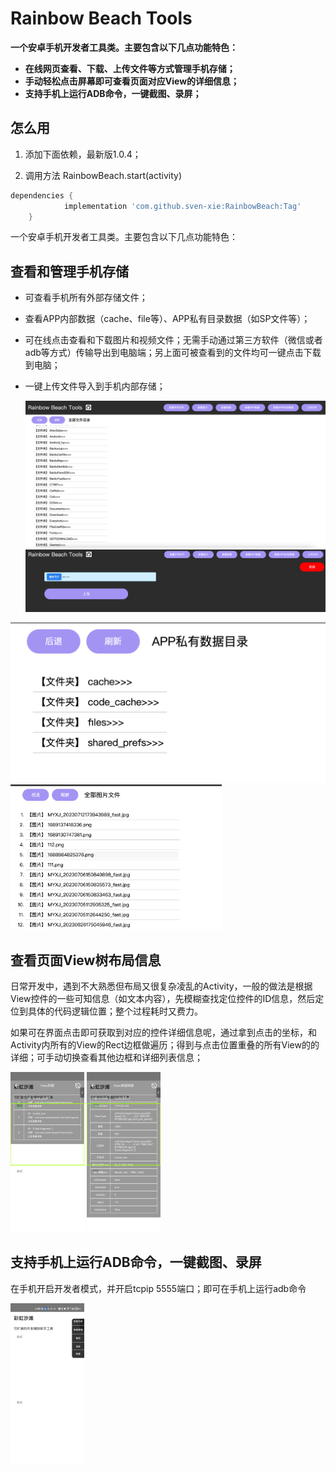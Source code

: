 # Rainbow Beach Tools



**一个安卓手机开发者工具类。主要包含以下几点功能特色：**

- **在线网页查看、下载、上传文件等方式管理手机存储；**
- **手动轻松点击屏幕即可查看页面对应View的详细信息；**
- **支持手机上运行ADB命令，一键截图、录屏；**



## 怎么用

1. 添加下面依赖，最新版1.0.4；

2. 调用方法 RainbowBeach.start(activity)

   

```groovy
dependencies {
	        implementation 'com.github.sven-xie:RainbowBeach:Tag'
	}
```

一个安卓手机开发者工具类。主要包含以下几点功能特色：



## 查看和管理手机存储

- 可查看手机所有外部存储文件；

- 查看APP内部数据（cache、file等）、APP私有目录数据（如SP文件等）；

- 可在线点击查看和下载图片和视频文件；无需手动通过第三方软件（微信或者adb等方式）传输导出到电脑端；另上面可被查看到的文件均可一键点击下载到电脑；

- 一键上传文件导入到手机内部存储；

  <img src="assets/file_system_total_intro.png" alt="企业微信20230715-165414@2x" style="zoom:50%;" />

  <img src="assets/upload_file.png" alt="企业微信20230715-165620@2x" style="zoom:50%;" />

<img src="assets/check_app_private.png" alt="企业微信20230715-165524@2x" style="zoom: 50%;" />

<img src="assets/check_images.png" alt="企业微信20230715-165547@2x" style="zoom: 33%;" />



## 查看页面View树布局信息

日常开发中，遇到不大熟悉但布局又很复杂凌乱的Activity，一般的做法是根据View控件的一些可知信息（如文本内容），先模糊查找定位控件的ID信息，然后定位到具体的代码逻辑位置；整个过程耗时又费力。

如果可在界面点击即可获取到对应的控件详细信息呢，通过拿到点击的坐标，和Activity内所有的View的Rect边框做遍历；得到与点击位置重叠的所有View的的详细；可手动切换查看其他边框和详细列表信息；

<img src="assets/check_view_infos.png" alt="screenshot1689411440822" style="zoom: 25%;" />

<img src="assets/check_view_info_detail.png" alt="screenshot1689411453689" style="zoom: 25%;" />



## 支持手机上运行ADB命令，一键截图、录屏

在手机开启开发者模式，并开启tcpip 5555端口；即可在手机上运行adb命令



<img src="assets/other_function.png" alt="screenshot1689411490584" style="zoom:25%;" />
